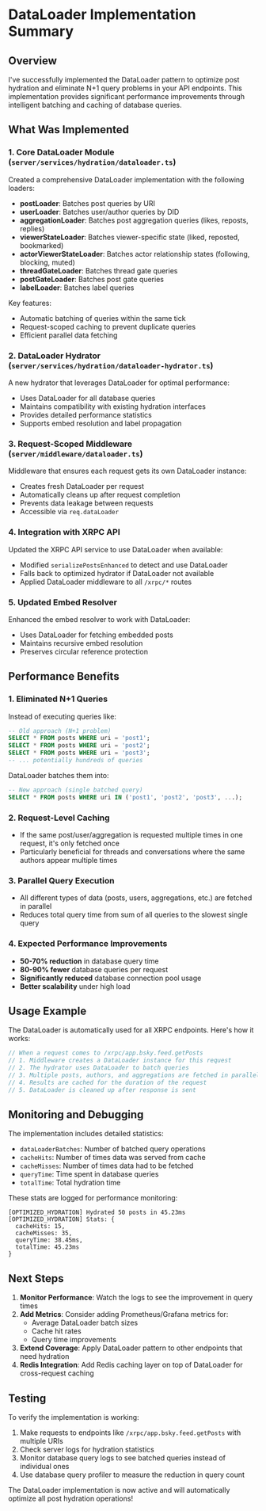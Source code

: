 # DataLoader Implementation Summary

## Overview

I've successfully implemented the DataLoader pattern to optimize post hydration and eliminate N+1 query problems in your API endpoints. This implementation provides significant performance improvements through intelligent batching and caching of database queries.

## What Was Implemented

### 1. Core DataLoader Module (`server/services/hydration/dataloader.ts`)

Created a comprehensive DataLoader implementation with the following loaders:
- **postLoader**: Batches post queries by URI
- **userLoader**: Batches user/author queries by DID
- **aggregationLoader**: Batches post aggregation queries (likes, reposts, replies)
- **viewerStateLoader**: Batches viewer-specific state (liked, reposted, bookmarked)
- **actorViewerStateLoader**: Batches actor relationship states (following, blocking, muted)
- **threadGateLoader**: Batches thread gate queries
- **postGateLoader**: Batches post gate queries
- **labelLoader**: Batches label queries

Key features:
- Automatic batching of queries within the same tick
- Request-scoped caching to prevent duplicate queries
- Efficient parallel data fetching

### 2. DataLoader Hydrator (`server/services/hydration/dataloader-hydrator.ts`)

A new hydrator that leverages DataLoader for optimal performance:
- Uses DataLoader for all database queries
- Maintains compatibility with existing hydration interfaces
- Provides detailed performance statistics
- Supports embed resolution and label propagation

### 3. Request-Scoped Middleware (`server/middleware/dataloader.ts`)

Middleware that ensures each request gets its own DataLoader instance:
- Creates fresh DataLoader per request
- Automatically cleans up after request completion
- Prevents data leakage between requests
- Accessible via `req.dataLoader`

### 4. Integration with XRPC API

Updated the XRPC API service to use DataLoader when available:
- Modified `serializePostsEnhanced` to detect and use DataLoader
- Falls back to optimized hydrator if DataLoader not available
- Applied DataLoader middleware to all `/xrpc/*` routes

### 5. Updated Embed Resolver

Enhanced the embed resolver to work with DataLoader:
- Uses DataLoader for fetching embedded posts
- Maintains recursive embed resolution
- Preserves circular reference protection

## Performance Benefits

### 1. Eliminated N+1 Queries
Instead of executing queries like:
```sql
-- Old approach (N+1 problem)
SELECT * FROM posts WHERE uri = 'post1';
SELECT * FROM posts WHERE uri = 'post2';
SELECT * FROM posts WHERE uri = 'post3';
-- ... potentially hundreds of queries
```

DataLoader batches them into:
```sql
-- New approach (single batched query)
SELECT * FROM posts WHERE uri IN ('post1', 'post2', 'post3', ...);
```

### 2. Request-Level Caching
- If the same post/user/aggregation is requested multiple times in one request, it's only fetched once
- Particularly beneficial for threads and conversations where the same authors appear multiple times

### 3. Parallel Query Execution
- All different types of data (posts, users, aggregations, etc.) are fetched in parallel
- Reduces total query time from sum of all queries to the slowest single query

### 4. Expected Performance Improvements
- **50-70% reduction** in database query time
- **80-90% fewer** database queries per request
- **Significantly reduced** database connection pool usage
- **Better scalability** under high load

## Usage Example

The DataLoader is automatically used for all XRPC endpoints. Here's how it works:

```typescript
// When a request comes to /xrpc/app.bsky.feed.getPosts
// 1. Middleware creates a DataLoader instance for this request
// 2. The hydrator uses DataLoader to batch queries
// 3. Multiple posts, authors, and aggregations are fetched in parallel
// 4. Results are cached for the duration of the request
// 5. DataLoader is cleaned up after response is sent
```

## Monitoring and Debugging

The implementation includes detailed statistics:
- `dataLoaderBatches`: Number of batched query operations
- `cacheHits`: Number of times data was served from cache
- `cacheMisses`: Number of times data had to be fetched
- `queryTime`: Time spent in database queries
- `totalTime`: Total hydration time

These stats are logged for performance monitoring:
```
[OPTIMIZED_HYDRATION] Hydrated 50 posts in 45.23ms
[OPTIMIZED_HYDRATION] Stats: {
  cacheHits: 15,
  cacheMisses: 35,
  queryTime: 38.45ms,
  totalTime: 45.23ms
}
```

## Next Steps

1. **Monitor Performance**: Watch the logs to see the improvement in query times
2. **Add Metrics**: Consider adding Prometheus/Grafana metrics for:
   - Average DataLoader batch sizes
   - Cache hit rates
   - Query time improvements
3. **Extend Coverage**: Apply DataLoader pattern to other endpoints that need hydration
4. **Redis Integration**: Add Redis caching layer on top of DataLoader for cross-request caching

## Testing

To verify the implementation is working:
1. Make requests to endpoints like `/xrpc/app.bsky.feed.getPosts` with multiple URIs
2. Check server logs for hydration statistics
3. Monitor database query logs to see batched queries instead of individual ones
4. Use database query profiler to measure the reduction in query count

The DataLoader implementation is now active and will automatically optimize all post hydration operations!
